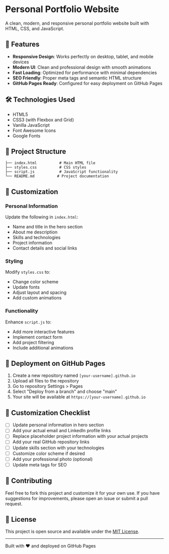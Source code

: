 # Personal Portfolio Website

A clean, modern, and responsive personal portfolio website built with HTML, CSS, and JavaScript.

## 🚀 Features

- **Responsive Design**: Works perfectly on desktop, tablet, and mobile devices
- **Modern UI**: Clean and professional design with smooth animations
- **Fast Loading**: Optimized for performance with minimal dependencies
- **SEO Friendly**: Proper meta tags and semantic HTML structure
- **GitHub Pages Ready**: Configured for easy deployment on GitHub Pages

## 🛠️ Technologies Used

- HTML5
- CSS3 (with Flexbox and Grid)
- Vanilla JavaScript
- Font Awesome Icons
- Google Fonts

## 📁 Project Structure

```
├── index.html          # Main HTML file
├── styles.css          # CSS styles
├── script.js           # JavaScript functionality
└── README.md          # Project documentation
```

## 🎨 Customization

### Personal Information
Update the following in `index.html`:
- Name and title in the hero section
- About me description
- Skills and technologies
- Project information
- Contact details and social links

### Styling
Modify `styles.css` to:
- Change color scheme
- Update fonts
- Adjust layout and spacing
- Add custom animations

### Functionality
Enhance `script.js` to:
- Add more interactive features
- Implement contact form
- Add project filtering
- Include additional animations

## 🚀 Deployment on GitHub Pages

1. Create a new repository named `[your-username].github.io`
2. Upload all files to the repository
3. Go to repository Settings > Pages
4. Select "Deploy from a branch" and choose "main"
5. Your site will be available at `https://[your-username].github.io`

## 📝 Customization Checklist

- [ ] Update personal information in hero section
- [ ] Add your actual email and LinkedIn profile links
- [ ] Replace placeholder project information with your actual projects
- [ ] Add your real GitHub repository links
- [ ] Update skills section with your technologies
- [ ] Customize color scheme if desired
- [ ] Add your professional photo (optional)
- [ ] Update meta tags for SEO

## 🤝 Contributing

Feel free to fork this project and customize it for your own use. If you have suggestions for improvements, please open an issue or submit a pull request.

## 📄 License

This project is open source and available under the [MIT License](LICENSE).

---

Built with ❤️ and deployed on GitHub Pages